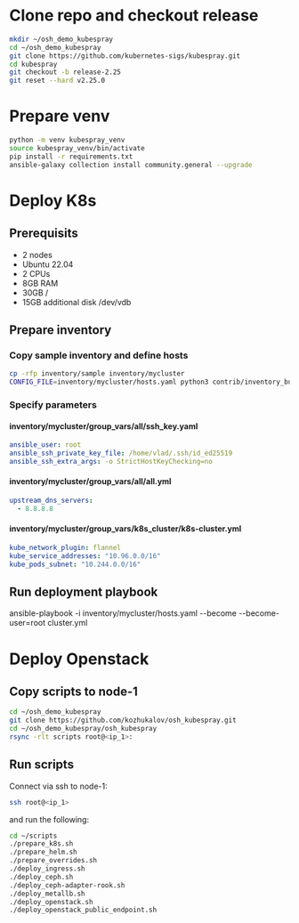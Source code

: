 # Clone repo and checkout release
```bash
mkdir ~/osh_demo_kubespray
cd ~/osh_demo_kubespray
git clone https://github.com/kubernetes-sigs/kubespray.git
cd kubespray
git checkout -b release-2.25
git reset --hard v2.25.0
```

# Prepare venv
```bash
python -m venv kubespray_venv
source kubespray_venv/bin/activate
pip install -r requirements.txt
ansible-galaxy collection install community.general --upgrade
```

# Deploy K8s
## Prerequisits
- 2 nodes
- Ubuntu 22.04
- 2 CPUs
- 8GB RAM
- 30GB /
- 15GB additional disk /dev/vdb

## Prepare inventory
### Copy sample inventory and define hosts
```bash
cp -rfp inventory/sample inventory/mycluster
CONFIG_FILE=inventory/mycluster/hosts.yaml python3 contrib/inventory_builder/inventory.py <ip_1> <ip_2> <ip_3>
```
### Specify parameters
#### inventory/mycluster/group_vars/all/ssh_key.yaml
```yaml
ansible_user: root
ansible_ssh_private_key_file: /home/vlad/.ssh/id_ed25519
ansible_ssh_extra_args: -o StrictHostKeyChecking=no
```
#### inventory/mycluster/group_vars/all/all.yml
```yaml
upstream_dns_servers:
  - 8.8.8.8
```
#### inventory/mycluster/group_vars/k8s_cluster/k8s-cluster.yml
```yaml
kube_network_plugin: flannel
kube_service_addresses: "10.96.0.0/16"
kube_pods_subnet: "10.244.0.0/16"
```

## Run deployment playbook
ansible-playbook -i inventory/mycluster/hosts.yaml  --become --become-user=root cluster.yml

# Deploy Openstack
## Copy scripts to node-1
```bash
cd ~/osh_demo_kubespray
git clone https://github.com/kozhukalov/osh_kubespray.git
cd ~/osh_demo_kubespray/osh_kubespray
rsync -rlt scripts root@<ip_1>:
```

## Run scripts
Connect via ssh to node-1:
```bash
ssh root@<ip_1>
```

and run the following:
```bash
cd ~/scripts
./prepare_k8s.sh
./prepare_helm.sh
./prepare_overrides.sh
./deploy_ingress.sh
./deploy_ceph.sh
./deploy_ceph-adapter-rook.sh
./deploy_metallb.sh
./deploy_openstack.sh
./deploy_openstack_public_endpoint.sh
```
